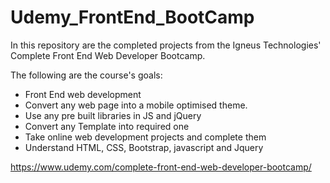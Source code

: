 # Udemy_FrontEnd_BootCamp
In this repository are the completed projects from the Igneus Technologies' Complete Front End Web Developer Bootcamp.

The following are the course's goals:
  - Front End web development
  - Convert any web page into a mobile optimised theme.
  - Use any pre built libraries in JS and jQuery
  - Convert any Template into required one
  - Take online web development projects and complete them
  - Understand HTML, CSS, Bootstrap, javascript and Jquery

https://www.udemy.com/complete-front-end-web-developer-bootcamp/
